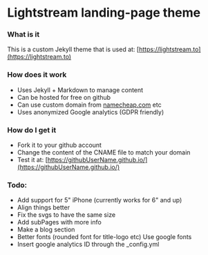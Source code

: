 # Lightstream landing-page theme

### What is it
This is a custom Jekyll theme that is used at: [https://lightstream.to](https://lightstream.to)

### How does it work
- Uses Jekyll + Markdown to manage content
- Can be hosted for free on github
- Can use custom domain from [namecheap.com](namecheap.com) etc
- Uses anonymized Google analytics (GDPR friendly)

### How do I get it
- Fork it to your github account
- Change the content of the CNAME file to match your domain
- Test it at: [https://githubUserName.github.io/](https://githubUserName.github.io/)

### Todo:
- Add support for 5" iPhone (currently works for 6" and up)
- Align things better
- Fix the svgs to have the same size
- Add subPages with more info
- Make a blog section
- Better fonts (rounded font for title-logo etc) Use google fonts
- Insert google analytics ID through the _config.yml
